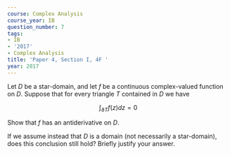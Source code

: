 ```yaml
---
course: Complex Analysis
course_year: IB
question_number: 7
tags:
- IB
- '2017'
- Complex Analysis
title: 'Paper 4, Section I, 4F '
year: 2017
---
```




Let $D$ be a star-domain, and let $f$ be a continuous complex-valued function on $D$. Suppose that for every triangle $T$ contained in $D$ we have

$$\int_{\partial T} f(z) d z=0$$

Show that $f$ has an antiderivative on $D$.

If we assume instead that $D$ is a domain (not necessarily a star-domain), does this conclusion still hold? Briefly justify your answer.